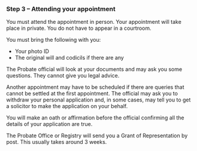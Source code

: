 ###  Step 3 – Attending your appointment

You must attend the appointment in person. Your appointment will take place in
private. You do not have to appear in a courtroom.

You must bring the following with you:

  * Your photo ID 
  * The original will and codicils if there are any 

The Probate official will look at your documents and may ask you some
questions. They cannot give you legal advice.

Another appointment may have to be scheduled if there are queries that cannot
be settled at the first appointment. The official may ask you to withdraw your
personal application and, in some cases, may tell you to get a solicitor to
make the application on your behalf.

You will make an oath or affirmation before the official confirming all the
details of your application are true.

The Probate Office or Registry will send you a Grant of Representation by
post. This usually takes around 3 weeks.
